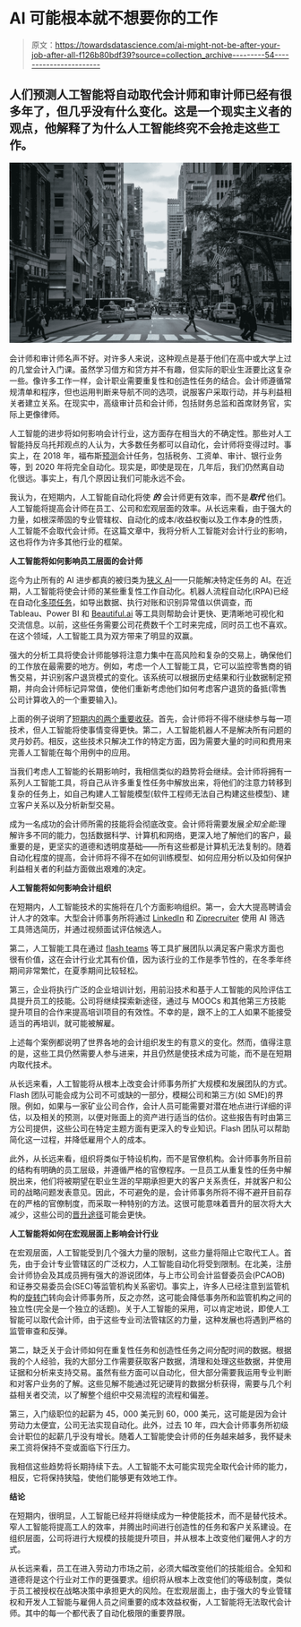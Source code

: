 # AI 可能根本就不想要你的工作

> 原文：<https://towardsdatascience.com/ai-might-not-be-after-your-job-after-all-f126b80bdf39?source=collection_archive---------54----------------------->

## 人们预测人工智能将自动取代会计师和审计师已经有很多年了，但几乎没有什么变化。这是一个现实主义者的观点，他解释了为什么人工智能终究不会抢走这些工作。

![](img/5be9213c882b3ede786755e6584fbfdd.png)

会计师和审计师名声不好。对许多人来说，这种观点是基于他们在高中或大学上过的几堂会计入门课。虽然学习借方和贷方并不有趣，但实际的职业生涯要比这复杂一些。像许多工作一样，会计职业需要重复性和创造性任务的结合。会计师遵循常规清单和程序，但也运用判断来导航不同的选项，说服客户采取行动，并与利益相关者建立关系。在现实中，高级审计员和会计师，包括财务总监和首席财务官，实际上更像律师。

人工智能的进步将如何影响会计行业，这方面存在相当大的不确定性。那些对人工智能持反乌托邦观点的人认为，大多数任务都可以自动化，会计师将变得过时。事实上，在 2018 年，福布斯[预测](https://www.forbes.com/sites/jeanbaptiste/2018/01/22/why-artificial-intelligence-is-the-future-of-accounting-study/#36d91356337b)会计任务，包括税务、工资单、审计、银行业务等，到 2020 年将完全自动化。现实是，即使是现在，几年后，我们仍然离自动化很远。事实上，有几个原因让我们可能永远不会。

我认为，在短期内，人工智能自动化将使 ***的*** 会计师更有效率，而不是***取代*** 他们。人工智能将提高会计师在员工、公司和宏观层面的效率。从长远来看，由于强大的力量，如根深蒂固的专业管辖权、自动化的成本/收益权衡以及工作本身的性质，人工智能不会取代会计师。在这篇文章中，我将分析人工智能对会计行业的影响，这也将作为许多其他行业的框架。

**人工智能将如何影响员工层面的会计师**

迄今为止所有的 AI 进步都真的被归类为[狭义 AI](https://hackernoon.com/general-vs-narrow-ai-3d0d02ef3e28)——只能解决特定任务的 AI。在近期，人工智能将使会计师的某些重复性工作自动化。机器人流程自动化(RPA)已经在自动化[多项任务](https://www.cpajournal.com/2018/07/02/how-robotic-process-automation-is-transforming-accounting-and-auditing/)，如导出数据、执行对账和识别异常值以供调查，而 Tableau、Power BI 和 [Beautiful.ai](http://www.beautiful.ai) 等工具则帮助会计更快、更清晰地可视化和交流信息。以前，这些任务需要公司花费数千个工时来完成，同时员工也不喜欢。在这个领域，人工智能工具为双方带来了明显的双赢。

强大的分析工具将使会计师能够将注意力集中在高风险和复杂的交易上，确保他们的工作放在最需要的地方。例如，考虑一个人工智能工具，它可以监控零售商的销售交易，并识别客户退货模式的变化。该系统可以根据历史结果和行业数据制定预期，并向会计师标记异常值，使他们重新考虑他们如何考虑客户退货的备抵(零售公司计算收入的一个重要输入)。

上面的例子说明了[短期内的两个重要收获](https://www.intapp.com/blog_posts/how-rpa-transforming-accounting-industry/)。首先，会计师将不得不继续参与每一项技术，但人工智能将使事情变得更快。第二，人工智能机器人不是解决所有问题的灵丹妙药。相反，这些技术只解决工作的特定方面，因为需要大量的时间和费用来完善人工智能在每个用例中的应用。

当我们考虑人工智能的长期影响时，我相信类似的趋势将会继续。会计师将拥有一系列人工智能工具，将自己从许多重复性任务中解放出来，将他们的注意力转移到复杂的任务上，如自己构建人工智能模型(软件工程师无法自己构建这些模型)、建立客户关系以及分析新型交易。

成为一名成功的会计师所需的技能将会彻底改变。会计师将需要发展*全知全能*:理解许多不同的能力，包括数据科学、计算机和网络，更深入地了解他们的客户，最重要的是，更坚实的道德和透明度基础——所有这些都是计算机无法复制的。随着自动化程度的提高，会计师将不得不在如何训练模型、如何应用分析以及如何保护利益相关者的利益方面做出艰难的决定。

**人工智能将如何影响会计组织**

在短期内，人工智能技术的实施将在几个方面影响组织。第一，会大大提高聘请会计人才的效率。大型会计师事务所将通过 [LinkedIn](https://business.linkedin.com/talent-solutions/blog/product-updates/2017/how-linkedin-uses-automation-and-ai-to-power-recruiting-tools) 和 [Ziprecruiter](https://www.ziprecruiter.com/blog/ziprecruiter-funding-announcement-2018/) 使用 AI 筛选工具筛选简历，并通过视频面试评估候选人。

第二，人工智能工具在通过 [flash teams](https://www.fastcompany.com/3069242/how-this-company-combines-the-gig-economy-model-with-ai-to-be-more-produc) 等工具扩展团队以满足客户需求方面也很有价值，这在会计行业尤其有价值，因为该行业的工作是季节性的，在冬季年终期间非常繁忙，在夏季期间比较轻松。

第三，企业将执行广泛的企业培训计划，用前沿技术和基于人工智能的风险评估工具提升员工的技能。公司将继续探索新途径，通过与 MOOCs 和其他第三方技能提升项目的合作来提高培训项目的有效性。不幸的是，跟不上的工人如果不能接受适当的再培训，就可能被解雇。

上述每个案例都说明了世界各地的会计组织发生的有意义的变化。然而，值得注意的是，这些工具仍然需要人参与进来，并且仍然是使技术成为可能，而不是在短期内取代技术。

从长远来看，人工智能将从根本上改变会计师事务所扩大规模和发展团队的方式。Flash 团队可能会成为公司不可或缺的一部分，模糊公司和第三方(如 SME)的界限。例如，如果与一家矿业公司合作，会计人员可能需要对潜在地点进行详细的评估，以及相关的预测，以便对账面上的资产进行适当的估价。这些报告有时由第三方公司提供，这些公司在特定主题方面有更深入的专业知识。Flash 团队可以帮助简化这一过程，并降低雇用个人的成本。

此外，从长远来看，组织将类似于特设机构，而不是官僚机构。会计师事务所目前的结构有明确的员工层级，并遵循严格的官僚程序。一旦员工从重复性的任务中解脱出来，他们将被期望在职业生涯的早期承担更大的客户关系责任，并就客户和公司的战略问题发表意见。因此，不可避免的是，会计师事务所将不得不避开目前存在的严格的官僚制度，而采取一种特别的方法。这很可能意味着晋升的层次将大大减少，这些公司的[晋升途径](https://www.cfoinnovation.com/accounting-compliance/inside-accountancy-what-it-takes-to-become-a-big-four-partner)可能会更快。

**人工智能将如何在宏观层面上影响会计行业**

在宏观层面，人工智能受到几个强大力量的限制，这些力量将阻止它取代工人。首先，由于会计专业管辖区的广泛权力，人工智能自动化将受到限制。在北美，注册会计师协会及其成员拥有强大的游说团体，与上市公司会计监督委员会(PCAOB)和证券交易委员会(SEC)等监管机构关系密切。事实上，许多人已经注意到监管机构的[旋转门](https://www.pogo.org/investigation/2020/01/how-accountants-took-washingtons-revolving-door-to-a-criminal-extreme/)转向会计师事务所，反之亦然，这可能会降低事务所和监管机构之间的独立性(完全是一个独立的话题)。关于人工智能的采用，可以肯定地说，即使人工智能可以取代会计师，由于这些专业司法管辖区的力量，这种发展也将遇到严格的监管审查和反弹。

第二，缺乏关于会计师如何在重复性任务和创造性任务之间分配时间的数据。根据我的个人经验，我的大部分工作需要获取客户数据，清理和处理这些数据，并使用证据和分析来支持交易。虽然有些方面可以自动化，但大部分需要我运用专业判断和对客户业务的了解。这些见解不能通过死记硬背的数据分析获得，需要与几个利益相关者交流，以了解整个组织中交易流程的流程和偏差。

第三，入门级职位的起薪为 45，000 美元到 60，000 美元，这可能是因为会计劳动力太便宜，公司无法实现自动化。此外，过去 10 年，四大会计师事务所初级会计职位的起薪几乎没有增长。随着人工智能使会计师的任务越来越多，我怀疑未来工资将保持不变或面临下行压力。

我相信这些趋势将长期持续下去。人工智能不太可能实现完全取代会计师的能力，相反，它将保持狭隘，使他们能够更有效地工作。

**结论**

在短期内，很明显，人工智能已经并将继续成为一种使能技术，而不是替代技术。窄人工智能将提高工人的效率，并腾出时间进行创造性的任务和客户关系建设。在组织层面，公司将进行大规模的技能提升项目，并从根本上改变他们雇佣人才的方式。

从长远来看，员工在进入劳动力市场之前，必须大幅改变他们的技能组合。全知和道德将是这个行业对工作的更强要求。组织将从根本上改变他们的等级制度，类似于员工被授权在战略决策中承担更大的风险。在宏观层面上，由于强大的专业管辖权和开发人工智能与雇佣人员之间重要的成本效益权衡，人工智能将无法取代会计师。其中的每一个都代表了自动化极限的重要界限。